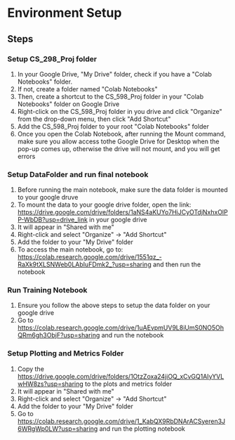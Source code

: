 # Environment Setup

## Steps
### Setup CS_298_Proj folder
 1) In your Google Drive, "My Drive" folder, check if you have a "Colab Notebooks" folder.
 2) If not, create a folder named "Colab Notebooks"
 3) Then, create a shortcut to the CS_598_Proj folder in your "Colab Notebooks" folder on Google Drive
 4) Right-click on the CS_598_Proj folder in you drive and click "Organize" from the drop-down menu, then click "Add Shortcut"
 5) Add the CS_598_Proj folder to your root "Colab Notebooks" folder
 6) Once you open the Colab Notebook, after running the Mount command, make sure you allow access tothe Google Drive for Desktop when the pop-up comes up, otherwise the drive will not mount, and you will get errors
    
### Setup DataFolder and run final notebook
 1) Before running the main notebook, make sure the data folder is mounted to your google druve
 2) To mount the data to your google drive folder, open the link: https://drive.google.com/drive/folders/1aNS4aKUYo7HiJCyOTdjNxhxOlPP-WbDB?usp=drive_link in your google drive
 3) It will appear in "Shared with me"
 4) Right-click and select "Organize" -> "Add Shortcut"
 5) Add the folder to your "My Drive" folder
 6) To access the main notebook, go to: https://colab.research.google.com/drive/1551qz_-RaXk9tXLSNWeb0LAbIuFDmk2_?usp=sharing and then run the notebook

### Run Training Notebook
 1) Ensure you follow the above steps to setup the data folder on your google drive
 2) Go to https://colab.research.google.com/drive/1uAEvpmUV9L8iUmS0NO5OhQRm6gh3ObjF?usp=sharing and run the notebook
    
### Setup Plotting and Metrics Folder
 1) Copy the https://drive.google.com/drive/folders/1OtzZoxa24jiOQ_xCvGQ1AIyYVLwHW8zs?usp=sharing to the plots and metrics folder
 2) It will appear in "Shared with me"
 3) Right-click and select "Organize" -> "Add Shortcut"
 4) Add the folder to your "My Drive" folder
 5) Go to https://colab.research.google.com/drive/1_KabQX9RbDNArACSyeren3J6WRgWp0LW?usp=sharing and run the plotting notebook

